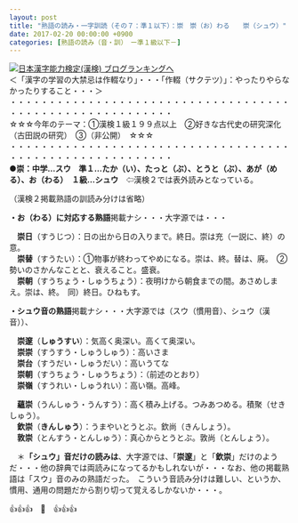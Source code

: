 ```yaml
---
layout: post
title: "熟語の読み・一字訓読（その７：準１以下）：崇　崇（お）わる　　崇（シュウ）"
date: 2017-02-20 00:00:00 +0900
categories: [熟語の読み（音・訓）　ー準１級以下－]
---
```


[![](/syuusyuu9701/assets/images/熟語の読み・一字訓読（その７：準１以下）：崇-崇（お）わる-崇（シュウ）-br_c_3028_1.gif)](http://blog.with2.net/link.php?1659096:3028 "日本漢字能力検定(漢検) ブログランキングへ")[日本漢字能力検定(漢検) ブログランキングへ](http://blog.with2.net/link.php?1659096:3028)  
＜「漢字の学習の大禁忌は作輟なり」・・・「作輟（サクテツ）」：やったりやらなかったりすること・・・＞  
・・・・・・・・・・・・・・・・・・・・・・・・・・・・・・・・・・・・・・・・・・・・・・・・・・・・・・・・・  
☆☆☆今年のテーマ：①漢検１級１９９点以上　②好きな古代史の研究深化（古田説の研究）　③（非公開）　☆☆☆　　  
・・・・・・・・・・・・・・・・・・・・・・・・・・・・・・・・・・・・・・・・・・・・・・・・・・・・・・・・・  
**●崇：中学…スウ　準１…たか（い）、たっと（ぶ）、とうと（ぶ）、あが（める）、お（わる）　１級…シュウ**　⇦漢検２では表外読みとなっている。  
  
（漢検２掲載熟語の訓読み分けは省略）  
  
**・お（わる）に対応する熟語**掲載ナシ・・・大字源では・・・  
  
　**崇日**（すうじつ）：日の出から日の入りまで。終日。崇は充（一説に、終）の意。  
　**崇替**（すうたい）：①物事が終わってやめになる。崇は、終。替は、廃。　②勢いのさかんなことと、衰えること。盛衰。  
　**崇朝**（すうちょう・しゅうちょう）：夜明けから朝食までの間。あさめしまえ。崇は、終。　同）終日。ひねもす。  
  
**・シュウ音の熟語**掲載ナシ・・・大字源では（スウ（慣用音）、シュウ（漢音））、  
  
　**崇邃**（**しゅうすい**）：気高く奥深い。高くて奥深い。  
　**崇崇**（すうすう・しゅうしゅう）：高いさま  
　**崇台**（すうだい・しゅうだい）：高いうてな  
　**崇朝**（すうちょう・しゅうちょう）：（前述のとおり）  
　**崇嶺**（すうれい・しゅうれい）：高い嶺。高峰。  
  
　**蘊崇**（うんしゅう・うんすう）：高く積み上げる。つみあつめる。積聚（せきしゅう）。  
　**欽崇**（**きんしゅう**）：うまやいとうとぶ。欽尚（きんしょう）。  
　**敦崇**（とんすう・とんしゅう）：真心からとうとぶ。敦尚（とんしょう）。  
  
　＊**「シュウ」音だけの読みは**、大字源では、「**崇邃**」と「**欽崇**」だけのようだ・・・他の辞典では両読みになってるかもしれないが・・・なお、他の掲載熟語は「スウ」音のみの熟語だった。　こういう音読み分けは難しい、というか、慣用、通用の問題だから割り切って覚えるしかないか・・・。  
  
👍👍👍　🐔　👍👍👍  